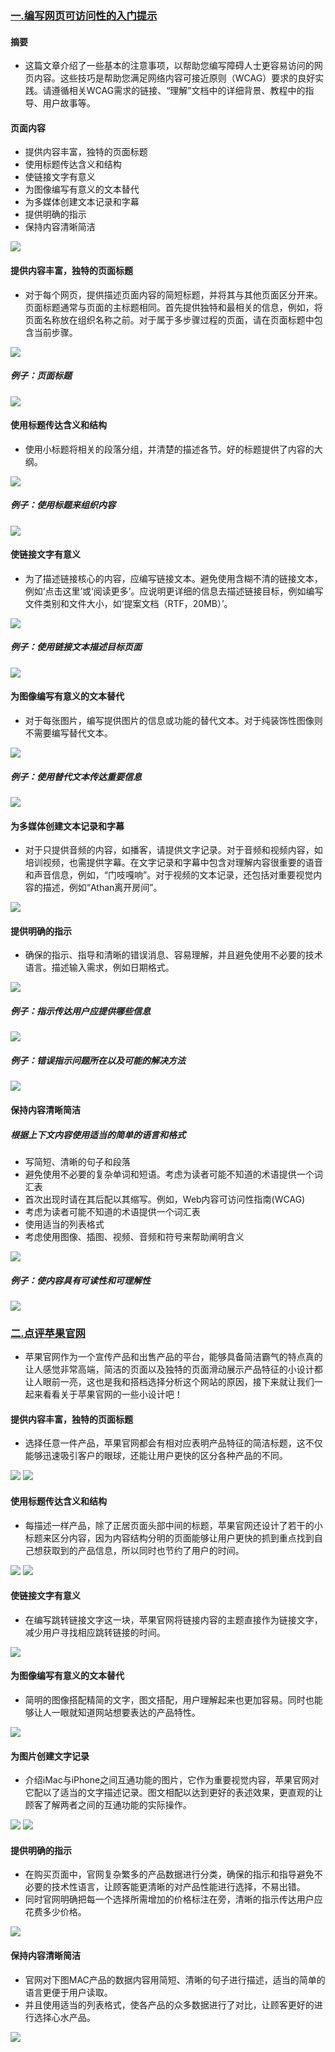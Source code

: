 

### [一.编写网页可访问性的入门提示](https://www.w3.org/WAI/tips/writing/#provide-informative-unique-page-titles)
#### 摘要
- 这篇文章介绍了一些基本的注意事项，以帮助您编写障碍人士更容易访问的网页内容。这些技巧是帮助您满足网络内容可接近原则（WCAG）要求的良好实践。请遵循相关WCAG需求的链接、“理解”文档中的详细背景、教程中的指导、用户故事等。
#### 页面内容
- 提供内容丰富，独特的页面标题
- 使用标题传达含义和结构
- 使链接文字有意义
- 为图像编写有意义的文本替代
- 为多媒体创建文本记录和字幕
- 提供明确的指示
- 保持内容清晰简洁
<img src="https://github.com/HuangLiMiao/Website_operation/blob/master/img/pic_1.png?raw=true" />


#### 提供内容丰富，独特的页面标题
- 对于每个网页，提供描述页面内容的简短标题，并将其与其他页面区分开来。页面标题通常与页面的主标题相同。首先提供独特和最相关的信息，例如，将页面名称放在组织名称之前。对于属于多步骤过程的页面，请在页面标题中包含当前步骤。 
<img src="https://github.com/HuangLiMiao/Website_operation/blob/master/img/pic_2.png?raw=true" />


##### 例子：页面标题
<img src="https://github.com/HuangLiMiao/Website_operation/blob/master/img/pic_3.png?raw=true" />



#### 使用标题传达含义和结构
- 使用小标题将相关的段落分组，并清楚的描述各节。好的标题提供了内容的大纲。
<img src="https://github.com/HuangLiMiao/Website_operation/blob/master/img/pic_4.png?raw=true" />


##### 例子：使用标题来组织内容
<img src="https://github.com/HuangLiMiao/Website_operation/blob/master/img/pic_5.png?raw=true" />


#### 使链接文字有意义
- 为了描述链接核心的内容，应编写链接文本。避免使用含糊不清的链接文本，例如‘点击这里’或‘阅读更多’。应说明更详细的信息去描述链接目标，例如编写文件类别和文件大小，如‘提案文档（RTF，20MB）’。
<img src="https://github.com/HuangLiMiao/Website_operation/blob/master/img/pic_6.png?raw=true" />


##### 例子：使用链接文本描述目标页面
<img src="https://github.com/HuangLiMiao/Website_operation/blob/master/img/pic_7.png?raw=true" />


#### 为图像编写有意义的文本替代
- 对于每张图片，编写提供图片的信息或功能的替代文本。对于纯装饰性图像则不需要编写替代文本。
<img src="https://github.com/HuangLiMiao/Website_operation/blob/master/img/pic_8.png?raw=true" />


##### 例子：使用替代文本传达重要信息
<img src="https://github.com/HuangLiMiao/Website_operation/blob/master/img/pic_9.png?raw=true" />



#### 为多媒体创建文本记录和字幕
- 对于只提供音频的内容，如播客，请提供文字记录。对于音频和视频内容，如培训视频，也需提供字幕。在文字记录和字幕中包含对理解内容很重要的语音和声音信息，例如，“门吱嘎响”。对于视频的文本记录，还包括对重要视觉内容的描述，例如“Athan离开房间”。
<img src="https://github.com/HuangLiMiao/Website_operation/blob/master/img/pic_10.PNG?raw=true" />

#### 提供明确的指示
- 确保的指示、指导和清晰的错误消息、容易理解，并且避免使用不必要的技术语言。描述输入需求，例如日期格式。
<img src="https://github.com/HuangLiMiao/Website_operation/blob/master/img/pic_11.PNG?raw=true" />

##### 例子：指示传达用户应提供哪些信息
<img src="https://github.com/HuangLiMiao/Website_operation/blob/master/img/pic_12.PNG?raw=true" />

##### 例子：错误指示问题所在以及可能的解决方法
<img src="https://github.com/HuangLiMiao/Website_operation/blob/master/img/pic_13.PNG?raw=true" />



#### 保持内容清晰简洁
##### 根据上下文内容使用适当的简单的语言和格式
- 写简短、清晰的句子和段落
- 避免使用不必要的复杂单词和短语。考虑为读者可能不知道的术语提供一个词汇表
- 首次出现时请在其后配以其缩写。例如，Web内容可访问性指南(WCAG)
- 考虑为读者可能不知道的术语提供一个词汇表
- 使用适当的列表格式
- 考虑使用图像、插图、视频、音频和符号来帮助阐明含义
<img src="https://github.com/HuangLiMiao/Website_operation/blob/master/img/pic_14.PNG?raw=true" />


##### 例子：使内容具有可读性和可理解性


<img src="https://github.com/HuangLiMiao/Website_operation/blob/master/img/pic_15.PNG?raw=true" />

### [二.点评苹果官网](https://www.apple.com.cn/)
- 苹果官网作为一个宣传产品和出售产品的平台，能够具备简洁霸气的特点真的让人感觉非常高端，简洁的页面以及独特的页面滑动展示产品特征的小设计都让人眼前一亮，这也是我和搭档选择分析这个网站的原因，接下来就让我们一起来看看关于苹果官网的一些小设计吧！
#### 提供内容丰富，独特的页面标题
- 选择任意一件产品，苹果官网都会有相对应表明产品特征的简洁标题，这不仅能够迅速吸引客户的眼球，还能让用户更快的区分各种产品的不同。
<img src="https://github.com/HuangLiMiao/Website_operation/blob/master/img/apple_1.png?raw=true" />
<img src="https://github.com/HuangLiMiao/Website_operation/blob/master/img/apple_2.png?raw=true" />



#### 使用标题传达含义和结构
- 每描述一样产品，除了正居页面头部中间的标题，苹果官网还设计了若干的小标题来区分内容，因为内容结构分明的页面能够让用户更快的抓到重点找到自己想获取到的产品信息，所以同时也节约了用户的时间。
<img src="https://github.com/HuangLiMiao/Website_operation/blob/master/img/apple_3.png?raw=true" />
<img src="https://github.com/HuangLiMiao/Website_operation/blob/master/img/apple_4.png?raw=true" />



#### 使链接文字有意义
- 在编写跳转链接文字这一块，苹果官网将链接内容的主题直接作为链接文字，减少用户寻找相应跳转链接的时间。
<img src="https://github.com/HuangLiMiao/Website_operation/blob/master/img/apple_5.png?raw=true" />

#### 为图像编写有意义的文本替代
- 简明的图像搭配精简的文字，图文搭配，用户理解起来也更加容易。同时也能够让人一眼就知道网站想要表达的产品特性。
<img src="https://github.com/HuangLiMiao/Website_operation/blob/master/img/apple_6.png?raw=true" />

#### 为图片创建文字记录
- 介绍iMac与iPhone之间互通功能的图片，它作为重要视觉内容，苹果官网对它配以了适当的文字描述记录。图文相配以达到更好的表述效果，更直观的让顾客了解两者之间的互通功能的实际操作。
<img src="https://github.com/HuangLiMiao/Website_operation/blob/master/img/tuwen1.png"   />
<img src="https://github.com/HuangLiMiao/Website_operationblob/master/img/tuwen2.png"   />

#### 提供明确的指示
- 在购买页面中，官网复杂繁多的产品数据进行分类，确保的指示和指导避免不必要的技术性语言，让顾客能更清晰的对产品性能进行选择，不易出错。
- 同时官网明确把每一个选择所需增加的价格标注在旁，清晰的指示传达用户应花费多少价格。
<img src="https://github.com/HuangLiMiao/Website_operation/blob/master/img/zhishi.png"   />

#### 保持内容清晰简洁
- 官网对下图MAC产品的数据内容用简短、清晰的句子进行描述，适当的简单的语言更便于用户读取。
- 并且使用适当的列表格式，使各产品的众多数据进行了对比，让顾客更好的进行选择心水产品。
<img src="https://github.com/HuangLiMiao/Website_operation/blob/master/img/neirong.png"   />
